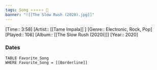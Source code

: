 ```yaml
---
tags: Song ⭐⭐⭐⭐⭐ 💛
banner: "![[The Slow Rush (2020).jpg]]"
---
```

[Time:: 3:58]
[Artist:: [[Tame Impala]] ]
[Genre:: Electronic, Rock, Pop]
[Played:: 106]
[Album:: [[The Slow Rush (2020)]]]
[Year:: 2020]
### Dates
````dataview
TABLE Favorite_Song
WHERE Favorite_Song = [[Borderline]]
````